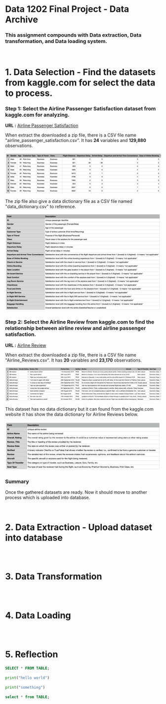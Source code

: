 # Data 1202 Final Project - Data Archive

### This assignment compounds with Data extraction, Data transformation, and Data loading system.
<br/>

# 1. Data Selection - Find the datasets from kaggle.com for select the data to process.

### Step 1: Select the Airline Passenger Satisfaction dataset from kaggle.com for analyzing.

__URL :__ [Airline Passenger Satisfaction](https://www.kaggle.com/datasets/mysarahmadbhat/airline-passenger-satisfaction)

When extract the downloaded a zip file, there is a CSV file name "airline_passenger_satisfaction.csv". It has <b>24</b> variables and <b>129,880</b> observations.  

![Screenshot](./img/data_selection/airline_satis_csv.png)

The zip file also give a data dictionary file as a CSV file named "data_dictionary.csv" to reference.

![Screenshot](./img/data_selection/airline_satis_datadict.png)

### Step 2: Select the Airline Review from kaggle.com to find the relationship between airline review and airline passenger satisfaction.

__URL :__ [Airline Review](https://www.kaggle.com/datasets/khushipitroda/airline-reviews)

When extract the downloaded a zip file, there is a CSV file name "Airline_Reviews.csv". It has __20__ variables and __23,170__ observations.  

![Screenshot](./img/data_selection/airline_review.png)

This dataset has no data dictionary but it can found from the kaggle.com website it has show the data dictionary for Airline Reviews below.  

![Screenshot](./img/data_selection/airline_review_datadict.png)

### Summary

Once the gathered datasets are ready. Now it should move to another process which is uploaded into database.

<br/>

# 2. Data Extraction - Upload dataset into database

<br/>
<br/>

# 3. Data Transformation

<br/>
<br/>

# 4. Data Loading

<br/>
<br/>

# 5. Reflection

```sql
SELECT * FROM TABLE;
```

```py
print("hello world")
```

```py
print("something")
```

```sql
select * from TABLE;
```